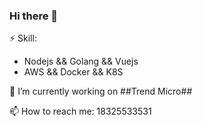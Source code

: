 ### Hi there 👋

<!--
**yuhangwu97/yuhangwu97** is a ✨ _special_ ✨ repository because its `README.md` (this file) appears on your GitHub profile.

Here are some ideas to get you started:

- 🔭 I’m currently working on ...
- 🌱 I’m currently learning ...
- 👯 I’m looking to collaborate on ...
- 🤔 I’m looking for help with ...
- 💬 Ask me about ...
- 📫 How to reach me: ...
- 😄 Pronouns: ...
- ⚡ Fun fact: ...
-->
⚡ Skill:
- Nodejs && Golang && Vuejs
- AWS && Docker && K8S

🔭 I’m currently working on ##Trend Micro##

📫 How to reach me: 18325533531

  
